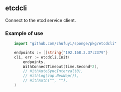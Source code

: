 ## etcdcli

Connect to the etcd service client.

### Example of use

```go
    import "github.com/zhufuyi/sponge/pkg/etcdcli"

    endpoints := []string{"192.168.3.37:2379"}
    cli, err := etcdcli.Init(
        endpoints,
        WithConnectTimeout(time.Second*2),
        // WithAutoSyncInterval(0),
        // WithLog(zap.NewNop()),
        // WithAuth("", ""),
    )
```
